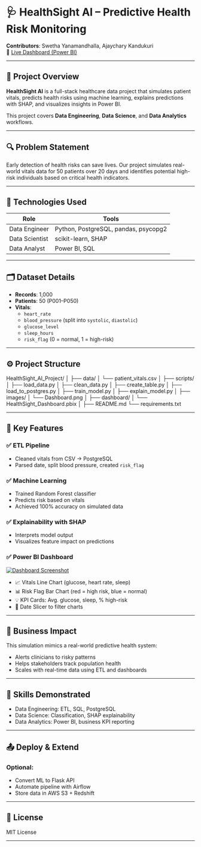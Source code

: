 # 🩺 HealthSight AI – Predictive Health Risk Monitoring

**Contributors**: Swetha Yanamandhalla, Ajaychary Kandukuri  
🔗 [Live Dashboard (Power BI)](https://bit.ly/HealthSightDashboard)

---

## 📘 Project Overview

**HealthSight AI** is a full-stack healthcare data project that simulates patient vitals, predicts health risks using machine learning, explains predictions with SHAP, and visualizes insights in Power BI.

This project covers **Data Engineering**, **Data Science**, and **Data Analytics** workflows.

---

## 🔍 Problem Statement

Early detection of health risks can save lives. Our project simulates real-world vitals data for 50 patients over 20 days and identifies potential high-risk individuals based on critical health indicators.

---

## 🧩 Technologies Used

| Role            | Tools                                |
|-----------------|--------------------------------------|
| Data Engineer   | Python, PostgreSQL, pandas, psycopg2 |
| Data Scientist  | scikit-learn, SHAP                   |
| Data Analyst    | Power BI, SQL                        |

---

## 🗂️ Dataset Details

- **Records**: 1,000
- **Patients**: 50 (P001–P050)
- **Vitals**:
  - `heart_rate`
  - `blood_pressure` (split into `systolic`, `diastolic`)
  - `glucose_level`
  - `sleep_hours`
  - `risk_flag` (0 = normal, 1 = high-risk)

---

## ⚙️ Project Structure

HealthSight_AI_Project/
│
├── data/
│ └── patient_vitals.csv
│
├── scripts/
│ ├── load_data.py
│ ├── clean_data.py
│ ├── create_table.py
│ ├── load_to_postgres.py
│ ├── train_model.py
│ ├── explain_model.py
│
├── images/
│ └── Dashboard.png
│
├── dashboard/
│ └── HealthSight_Dashboard.pbix
│
├── README.md
└── requirements.txt

---

## 🚀 Key Features

### ✅ ETL Pipeline  
- Cleaned vitals from CSV → PostgreSQL  
- Parsed date, split blood pressure, created `risk_flag`

### ✅ Machine Learning  
- Trained Random Forest classifier  
- Predicts risk based on vitals  
- Achieved 100% accuracy on simulated data

### ✅ Explainability with SHAP  
- Interprets model output  
- Visualizes feature impact on predictions

### ✅ Power BI Dashboard  
[![Dashboard Screenshot](images/Dashboard.png)](https://bit.ly/HealthSightDashboard)

- 📈 Vitals Line Chart (glucose, heart rate, sleep)
- 📊 Risk Flag Bar Chart (red = high risk, blue = normal)
- 💡 KPI Cards: Avg. glucose, sleep, % high-risk
- 📅 Date Slicer to filter charts

---

## 📌 Business Impact

This simulation mimics a real-world predictive health system:
- Alerts clinicians to risky patterns  
- Helps stakeholders track population health  
- Scales with real-time data using ETL and dashboards

---

## 🧠 Skills Demonstrated

- Data Engineering: ETL, SQL, PostgreSQL
- Data Science: Classification, SHAP explainability
- Data Analytics: Power BI, business KPI reporting

---

## 📤 Deploy & Extend

### Optional:
- Convert ML to Flask API  
- Automate pipeline with Airflow  
- Store data in AWS S3 + Redshift

---

## 📜 License

MIT License

---

